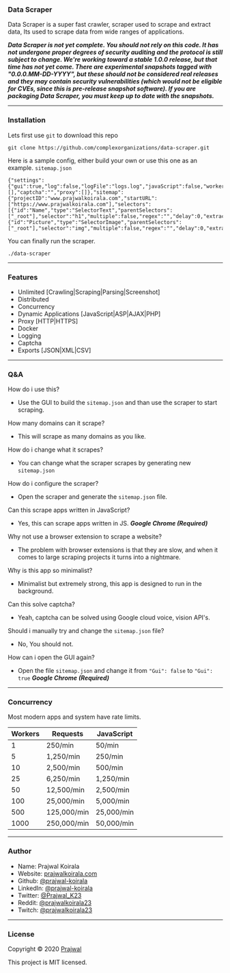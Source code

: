 ### Data Scraper

Data Scraper is a super fast crawler, scraper used to scrape and extract data, Its used to scrape data from wide ranges of applications.

***Data Scraper is not yet complete. You should not rely on this code. It has not undergone proper degrees of security auditing and the protocol is still subject to change. We're working toward a stable 1.0.0 release, but that time has not yet come. There are experimental snapshots tagged with "0.0.0.MM-DD-YYYY", but these should not be considered real releases and they may contain security vulnerabilities (which would not be eligible for CVEs, since this is pre-release snapshot software). If you are packaging Data Scraper, you must keep up to date with the snapshots.***

---
### Installation

Lets first use `git` to download this repo
```
git clone https://github.com/complexorganizations/data-scraper.git
```
Here is a sample config, either build your own or use this one as an example. `sitemap.json`
```
{"settings":{"gui":true,"log":false,"logFile":"logs.log","javaScript":false,"workers":10,"rateLimiting":0,"export":"json","outputFile":"output.json","userAgents":[],"captcha":"","proxy":[]},"sitemap":{"projectID":"www.prajwalkoirala.com","startURL":["https://www.prajwalkoirala.com"],"selectors":[{"id":"Name","type":"SelectorText","parentSelectors":["_root"],"selector":"h1","multiple":false,"regex":"","delay":0,"extractAttribute":""},{"id":"Picture","type":"SelectorImage","parentSelectors":["_root"],"selector":"img","multiple":false,"regex":"","delay":0,"extractAttribute":""}]}}
```
You can finally run the scraper.
```
./data-scraper
```

---
### Features
- Unlimited [Crawling|Scraping|Parsing|Screenshot]
- Distributed
- Concurrency
- Dynamic Applications [JavaScript|ASP|AJAX|PHP]
- Proxy [HTTP|HTTPS]
- Docker
- Logging
- Captcha
- Exports [JSON|XML|CSV]

---
### Q&A

How do i use this?
- Use the GUI to build the `sitemap.json` and than use the scraper to start scraping.

How many domains can it scrape?
- This will scrape as many domains as you like.

How do i change what it scrapes?
- You can change what the scraper scrapes by generating new `sitemap.json`

How do i configure the scraper?
- Open the scraper and generate the `sitemap.json` file. 

Can this scrape apps written in JavaScript?
- Yes, this can scrape apps written in JS. ***Google Chrome (Required)***

Why not use a browser extension to scrape a website?
- The problem with browser extensions is that they are slow, and when it comes to large scraping projects it turns into a nightmare.

Why is this app so minimalist?
- Minimalist but extremely strong, this app is designed to run in the background.

Can this solve captcha?
- Yeah, captcha can be solved using Google cloud voice, vision API's.

Should i manually try and change the `sitemap.json` file?
- No, You should not.

How can i open the GUI again?
- Open the file `sitemap.json` and change it from `"Gui": false` to `"Gui": true` ***Google Chrome (Required)***

---
### Concurrency
Most modern apps and system have rate limits.

| Workers         | Requests           | JavaScript         |
| --------------  | ------------------ | ------------------ |
| 1               | 250/min            | 50/min             |
| 5               | 1,250/min          | 250/min            |
| 10              | 2,500/min          | 500/min            |
| 25              | 6,250/min          | 1,250/min          |
| 50              | 12,500/min         | 2,500/min          |
| 100             | 25,000/min         | 5,000/min          |
| 500             | 125,000/min        | 25,000/min         |
| 1000            | 250,000/min        | 50,000/min         |

---
### Author

* Name: Prajwal Koirala
* Website: [prajwalkoirala.com](https://www.prajwalkoirala.com)
* Github: [@prajwal-koirala](https://github.com/prajwal-koirala)
* LinkedIn: [@prajwal-koirala](https://www.linkedin.com/in/prajwal-koirala)
* Twitter: [@Prajwal_K23](https://twitter.com/Prajwal_K23)
* Reddit: [@prajwalkoirala23](https://www.reddit.com/user/prajwalkoirala23)
* Twitch: [@prajwalkoirala23](https://www.twitch.tv/prajwalkoirala23)

---
### License

Copyright © 2020 [Prajwal](https://github.com/prajwal-koirala)

This project is MIT licensed.
